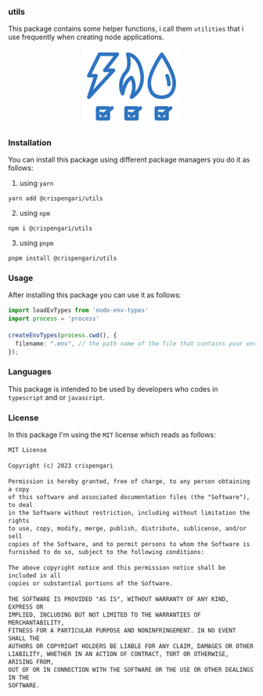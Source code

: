 ### utils

This package contains some helper functions, i call them `utilities` that i use frequently when creating node applications.

<p align="center">
<img src="/logo.png" alt="logo" width="200"/>
</p>

### Installation

You can install this package using different package managers you do it as follows:

1. using `yarn`

```shell
yarn add @crispengari/utils
```

2. using `npm`

```shell
npm i @crispengari/utils
```

3. using `pnpm`

```shell
pnpm install @crispengari/utils
```

### Usage

After installing this package you can use it as follows:

```ts
import loadEvTypes from 'node-env-types'
import process = 'process'

createEnvTypes(process.cwd(), {
  filename: ".env", // the path name of the file that contains your environmental variables
});

```

### Languages

This package is intended to be used by developers who codes in `typescript` and or `javascript`.

### License

In this package I'm using the `MIT` license which reads as follows:

```
MIT License

Copyright (c) 2023 crispengari

Permission is hereby granted, free of charge, to any person obtaining a copy
of this software and associated documentation files (the "Software"), to deal
in the Software without restriction, including without limitation the rights
to use, copy, modify, merge, publish, distribute, sublicense, and/or sell
copies of the Software, and to permit persons to whom the Software is
furnished to do so, subject to the following conditions:

The above copyright notice and this permission notice shall be included in all
copies or substantial portions of the Software.

THE SOFTWARE IS PROVIDED "AS IS", WITHOUT WARRANTY OF ANY KIND, EXPRESS OR
IMPLIED, INCLUDING BUT NOT LIMITED TO THE WARRANTIES OF MERCHANTABILITY,
FITNESS FOR A PARTICULAR PURPOSE AND NONINFRINGEMENT. IN NO EVENT SHALL THE
AUTHORS OR COPYRIGHT HOLDERS BE LIABLE FOR ANY CLAIM, DAMAGES OR OTHER
LIABILITY, WHETHER IN AN ACTION OF CONTRACT, TORT OR OTHERWISE, ARISING FROM,
OUT OF OR IN CONNECTION WITH THE SOFTWARE OR THE USE OR OTHER DEALINGS IN THE
SOFTWARE.

```
